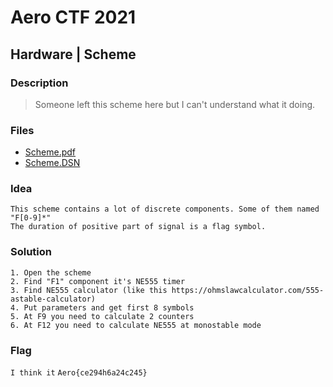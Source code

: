 # Aero CTF 2021

## Hardware | Scheme

### Description
> Someone left this scheme here but I can't understand what it doing.

### Files
- [Scheme.pdf](deploy/Scheme.PDF)
- [Scheme.DSN](deploy/Scheme.DSN)

### Idea
    This scheme contains a lot of discrete components. Some of them named "F[0-9]*"
    The duration of positive part of signal is a flag symbol. 
    
### Solution
    1. Open the scheme
    2. Find "F1" component it's NE555 timer
    3. Find NE555 calculator (like this https://ohmslawcalculator.com/555-astable-calculator)
    4. Put parameters and get first 8 symbols
    5. At F9 you need to calculate 2 counters
    6. At F12 you need to calculate NE555 at monostable mode

### Flag
`I think it`
`Aero{ce294h6a24c245}`